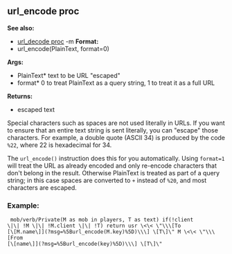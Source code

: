 ## url_encode proc
**See also:**
*   [url_decode proc](/ref/proc/url_decode.md) -m<!-- -->
**Format:**
*   url_encode(PlainText, format=0)
<!-- -->
**Args:**
*   PlainText* text to be URL \"escaped\"
*   format* 0 to treat PlainText as a query string, 1 to treat it as a
    full URL
<!-- -->
**Returns:**
*   escaped text


Special characters such as spaces are not used literally in
URLs. If you want to ensure that an entire text string is sent
literally, you can \"escape\" those characters. For example, a double
quote (ASCII 34) is produced by the code `%22`, where 22 is hexadecimal
for 34. 

The `url_encode()` instruction does this for you
automatically. Using `format=1` will treat the URL as already encoded
and only re-encode characters that don\'t belong in the result.
Otherwise PlainText is treated as part of a query string; in this case
spaces are converted to `+` instead of `%20`, and most characters are
escaped.
### Example:

```
 mob/verb/Private(M as mob in players, T as text) if(!client
\|\| !M \|\| !M.client \|\| !T) return usr \<\< \"\\\[To
[\[M.name\]](?msg=%5Burl_encode(M.key)%5D)\\\] \[T\]\" M \<\< \"\\\[From
[\[name\]](?msg=%5Burl_encode(key)%5D)\\\] \[T\]\" 
```
